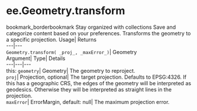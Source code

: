  
#  ee.Geometry.transform 
bookmark_borderbookmark Stay organized with collections  Save and categorize content based on your preferences. 
Transforms the geometry to a specific projection. 
Usage| Returns  
---|---  
`Geometry.transform( _proj_, _maxError_)`| Geometry  
Argument| Type| Details  
---|---|---  
this: `geometry`| Geometry| The geometry to reproject.  
`proj`| Projection, optional| The target projection. Defaults to EPSG:4326. If this has a geographic CRS, the edges of the geometry will be interpreted as geodesics. Otherwise they will be interpreted as straight lines in the projection.  
`maxError`| ErrorMargin, default: null| The maximum projection error.  

